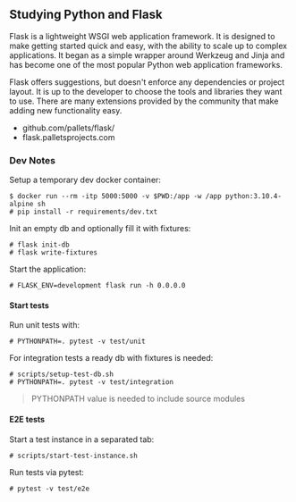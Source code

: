 ## Studying Python and Flask

Flask is a lightweight WSGI web application framework. It is designed to make getting started quick and easy, with the ability to scale up to complex applications. It began as a simple wrapper around Werkzeug and Jinja and has become one of the most popular Python web application frameworks.

Flask offers suggestions, but doesn't enforce any dependencies or project layout. It is up to the developer to choose the tools and libraries they want to use. There are many extensions provided by the community that make adding new functionality easy.

- github.com/pallets/flask/
- flask.palletsprojects.com

### Dev Notes

Setup a temporary dev docker container:

```console
$ docker run --rm -itp 5000:5000 -v $PWD:/app -w /app python:3.10.4-alpine sh
# pip install -r requirements/dev.txt
```

Init an empty db and optionally fill it with fixtures:

```console
# flask init-db
# flask write-fixtures
```

Start the application:
```console
# FLASK_ENV=development flask run -h 0.0.0.0
```

#### Start tests

Run unit tests with:

```console
# PYTHONPATH=. pytest -v test/unit
```

For integration tests a ready db with fixtures is needed:
```console
# scripts/setup-test-db.sh
# PYTHONPATH=. pytest -v test/integration
```

> PYTHONPATH value is needed to include source modules

#### E2E tests

Start a test instance in a separated tab:

```console
# scripts/start-test-instance.sh
```

Run tests via pytest:

```console
# pytest -v test/e2e
```
